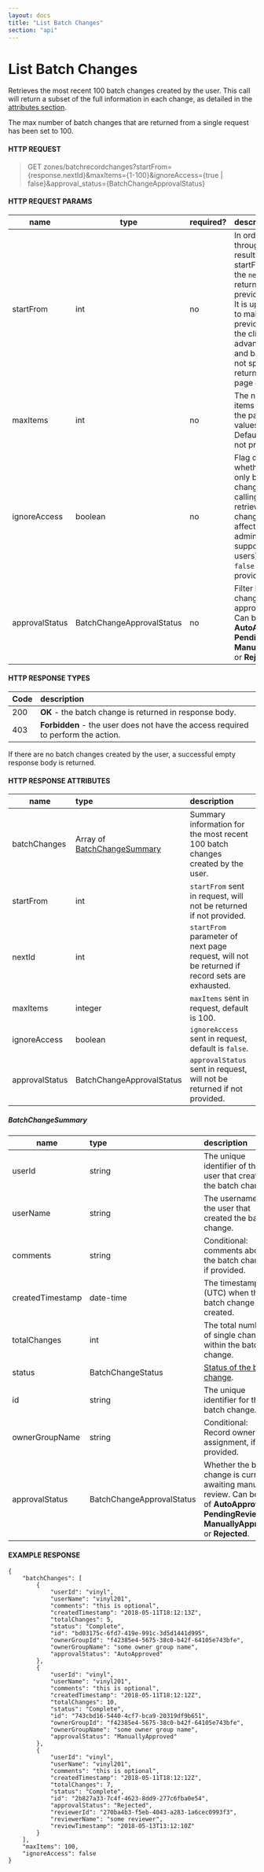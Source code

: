 ```yaml
---
layout: docs
title: "List Batch Changes"
section: "api"
---
```


# List Batch Changes

Retrieves the most recent 100 batch changes created by the user. This call will return a subset of the full information in each change, as detailed in the [attributes section](#response-attributes).

The max number of batch changes that are returned from a single request has been set to 100. 

#### HTTP REQUEST

> GET zones/batchrecordchanges?startFrom={response.nextId}&maxItems={1-100}&ignoreAccess={true &#124; false}&approval_status={BatchChangeApprovalStatus}

#### HTTP REQUEST PARAMS

name          | type          | required?   | description |
 ------------ | ------------- | ----------- | :---------- |
startFrom     | int           | no          | In order to advance through pages of results, the startFrom is set to the `nextId` that is returned on the previous response. It is up to the client to maintain previous pages if the client wishes to advance forward and backward. If not specified, will return the first page of results. |
maxItems      | int           | no          | The number of items to return in the page. Valid values are 1 - 100.  Defaults to 100 if not provided. |
ignoreAccess  | boolean       | no          | Flag determining whether to retrieve only batch changes made by calling user or to retrieve all changes. Only affects system administrators (ie. support and super users). Defaults to `false` if not provided. |
approvalStatus| BatchChangeApprovalStatus| no | Filter batch changes based on approval status. Can be one of **AutoApproved**, **PendingReview**, **ManuallyApproved** or **Rejected**. |

#### HTTP RESPONSE TYPES

Code          | description |
 ------------ | :---------- |
200           | **OK** - the batch change is returned in response body. |
403           | **Forbidden** - the user does not have the access required to perform the action. |

If there are no batch changes created by the user, a successful empty response body is returned.

#### HTTP RESPONSE ATTRIBUTES <a id="response-attributes" />

name          | type        | description |
 ------------ | :---------- | :---------- |
batchChanges  | Array of [BatchChangeSummary](#batchchangesummary-info) | Summary information for the most recent 100 batch changes created by the user. |
startFrom     | int         | `startFrom` sent in request, will not be returned if not provided. |
nextId        | int         | `startFrom` parameter of next page request, will not be returned if record sets are exhausted. |
maxItems      | integer     | `maxItems` sent in request, default is 100. |
ignoreAccess  | boolean     | `ignoreAccess` sent in request, default is `false`. |
approvalStatus | BatchChangeApprovalStatus | `approvalStatus` sent in request, will not be returned if not provided. |

##### BatchChangeSummary <a id="batchchangesummary-info" />

name          | type        | description |
 ------------ | :---------- | :---------- |
userId        | string      | The unique identifier of the user that created the batch change. |
userName      | string      | The username of the user that created the batch change. |
comments      | string      | Conditional: comments about the batch change, if provided. |
createdTimestamp | date-time      | The timestamp (UTC) when the batch change was created. |
totalChanges  | int         | The total number of single changes within the batch change. |
status        | BatchChangeStatus | [Status of the batch change](../api/batchchange-model#batchchange-attributes). |
id            | string      | The unique identifier for this batch change. |
ownerGroupName | string      | Conditional: Record ownership assignment, if provided. |
approvalStatus | BatchChangeApprovalStatus      | Whether the batch change is currently awaiting manual review. Can be one of **AutoApproved**, **PendingReview**, **ManuallyApproved** or **Rejected**. |


#### EXAMPLE RESPONSE

```
{
    "batchChanges": [
        {
            "userId": "vinyl", 
            "userName": "vinyl201", 
            "comments": "this is optional", 
            "createdTimestamp": "2018-05-11T18:12:13Z", 
            "totalChanges": 5, 
            "status": "Complete", 
            "id": "bd03175c-6fd7-419e-991c-3d5d1441d995",
            "ownerGroupId": "f42385e4-5675-38c0-b42f-64105e743bfe",
            "ownerGroupName": "some owner group name",
            "approvalStatus": "AutoApproved"
        }, 
        {
            "userId": "vinyl", 
            "userName": "vinyl201", 
            "comments": "this is optional", 
            "createdTimestamp": "2018-05-11T18:12:12Z", 
            "totalChanges": 10, 
            "status": "Complete",
            "id": "743cbd16-5440-4cf7-bca9-20319df9b651",
            "ownerGroupId": "f42385e4-5675-38c0-b42f-64105e743bfe",
            "ownerGroupName": "some owner group name",
            "approvalStatus": "ManuallyApproved"
        },
        {
            "userId": "vinyl", 
            "userName": "vinyl201", 
            "comments": "this is optional", 
            "createdTimestamp": "2018-05-11T18:12:12Z", 
            "totalChanges": 7, 
            "status": "Complete", 
            "id": "2b827a33-7c4f-4623-8dd9-277c6fba0e54",
            "approvalStatus": "Rejected",
            "reviewerId": "270ba4b3-f5eb-4043-a283-1a6cec0993f3",
            "reviewerName": "some reviewer",
            "reviewTimestamp": "2018-05-13T13:12:10Z"
        }
    ],
    "maxItems": 100,
    "ignoreAccess": false
}
```
